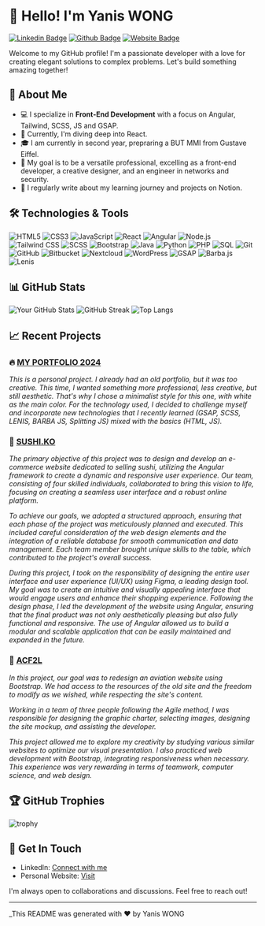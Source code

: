 # 👋 Hello! I'm Yanis WONG

[![Linkedin Badge](https://img.shields.io/badge/-YanisWONG-blue?style=flat-square&logo=Linkedin&logoColor=white&link=https://www.linkedin.com/in/yourlinkedin/)](https://www.linkedin.com/in/yaniswong04)
[![Github Badge](https://img.shields.io/badge/-YanisWG-black?style=flat-square&logo=Github&logoColor=white&link=https://github.com/yourgithub/)](https://github.com/Yanis-Wg/)
[![Website Badge](https://img.shields.io/badge/Website-Portfolio2024-green)](https://wong-yanis-portfolio.alwaysdata.net/)

Welcome to my GitHub profile! I'm a passionate developer with a love for creating elegant solutions to complex problems. Let's build something amazing together!

## 🚀 About Me

- 💻 I specialize in **Front-End Development** with a focus on Angular, Tailwind, SCSS, JS and GSAP.
- 🌱 Currently, I'm diving deep into React.
- 🎓 I am currently in second year, prepraring a BUT MMI from Gustave Eiffel.
- 🎯 My goal is to be a versatile professional, excelling as a front-end developer, a creative designer, and an engineer in networks and security.
- 📝 I regularly write about my learning journey and projects on Notion.

## 🛠️ Technologies & Tools

![HTML5](https://img.shields.io/badge/-HTML5-E34F26?style=flat-square&logo=html5&logoColor=white)
![CSS3](https://img.shields.io/badge/-CSS3-1572B6?style=flat-square&logo=css3)
![JavaScript](https://img.shields.io/badge/-JavaScript-F7DF1E?style=flat-square&logo=javascript&logoColor=black)
![React](https://img.shields.io/badge/-React-61DAFB?style=flat-square&logo=react&logoColor=black)
![Angular](https://img.shields.io/badge/-Angular-DD0031?style=flat-square&logo=angular&logoColor=white)
![Node.js](https://img.shields.io/badge/-Node.js-339933?style=flat-square&logo=node.js&logoColor=white)
![Tailwind CSS](https://img.shields.io/badge/-Tailwind%20CSS-38B2AC?style=flat-square&logo=tailwind-css&logoColor=white)
![SCSS](https://img.shields.io/badge/-SCSS-CC6699?style=flat-square&logo=sass&logoColor=white)
![Bootstrap](https://img.shields.io/badge/-Bootstrap-563D7C?style=flat-square&logo=bootstrap&logoColor=white)
![Java](https://img.shields.io/badge/-Java-007396?style=flat-square&logo=java&logoColor=white)
![Python](https://img.shields.io/badge/-Python-3776AB?style=flat-square&logo=python&logoColor=white)
![PHP](https://img.shields.io/badge/-PHP-777BB4?style=flat-square&logo=php&logoColor=white)
![SQL](https://img.shields.io/badge/-SQL-4479A1?style=flat-square&logo=postgresql&logoColor=white)
![Git](https://img.shields.io/badge/-Git-F05032?style=flat-square&logo=git&logoColor=white)
![GitHub](https://img.shields.io/badge/-GitHub-181717?style=flat-square&logo=github&logoColor=white)
![Bitbucket](https://img.shields.io/badge/-Bitbucket-0052CC?style=flat-square&logo=bitbucket&logoColor=white)
![Nextcloud](https://img.shields.io/badge/-Nextcloud-0082C9?style=flat-square&logo=nextcloud&logoColor=white)
![WordPress](https://img.shields.io/badge/-WordPress-21759B?style=flat-square&logo=wordpress&logoColor=white)
![GSAP](https://img.shields.io/badge/-GSAP-88CE02?style=flat-square&logo=greensock&logoColor=white)
![Barba.js](https://img.shields.io/badge/-Barba.js-333333?style=flat-square&logo=javascript&logoColor=white)
![Lenis](https://img.shields.io/badge/-Lenis-8C52FF?style=flat-square&logo=javascript&logoColor=white)

## 📊 GitHub Stats

![Your GitHub Stats](https://github-readme-stats.vercel.app/api?username=yourgithub&show_icons=true&theme=radical)
![GitHub Streak](http://github-readme-streak-stats.herokuapp.com?user=Yanis-Wg&theme=highcontrast&ring=ff69b4&fire=ff69b4&currStreakLabel=ff69b4)
![Top Langs](https://github-readme-stats.vercel.app/api/top-langs/?username=yourgithub&layout=compact&theme=radical)

## 📈 Recent Projects

### 🔥 [MY PORTFOLIO 2024](https://wong-yanis-portfolio.alwaysdata.net/)
_This is a personal project. I already had an old portfolio, but it was too creative. This time, I wanted something more professional, less creative, but still aesthetic. That's why I chose a minimalist style for this one, with white as the main color. For the technology used, I decided to challenge myself and incorporate new technologies that I recently learned (GSAP, SCSS, LENIS, BARBA JS, Splitting JS) mixed with the basics (HTML, JS)._

### 🌟 [SUSHI.KO](https://github.com/Raphi04/SAE_401)

_The primary objective of this project was to design and develop an e-commerce website dedicated to selling sushi, utilizing the Angular framework to create a dynamic and responsive user experience. Our team, consisting of four skilled individuals, collaborated to bring this vision to life, focusing on creating a seamless user interface and a robust online platform._

_To achieve our goals, we adopted a structured approach, ensuring that each phase of the project was meticulously planned and executed. This included careful consideration of the web design elements and the integration of a reliable database for smooth communication and data management. Each team member brought unique skills to the table, which contributed to the project's overall success._

_During this project, I took on the responsibility of designing the entire user interface and user experience (UI/UX) using Figma, a leading design tool. My goal was to create an intuitive and visually appealing interface that would engage users and enhance their shopping experience. Following the design phase, I led the development of the website using Angular, ensuring that the final product was not only aesthetically pleasing but also fully functional and responsive. The use of Angular allowed us to build a modular and scalable application that can be easily maintained and expanded in the future._

### 🧠 [ACF2L](https://github.com/Raphi04/SAE-301-303)
_In this project, our goal was to redesign an aviation website using Bootstrap. We had access to the resources of the old site and the freedom to modify as we wished, while respecting the site's content._

_Working in a team of three people following the Agile method, I was responsible for designing the graphic charter, selecting images, designing the site mockup, and assisting the developer._

_This project allowed me to explore my creativity by studying various similar websites to optimize our visual presentation. I also practiced web development with Bootstrap, integrating responsiveness when necessary. This experience was very rewarding in terms of teamwork, computer science, and web design._

## 🏆 GitHub Trophies

![trophy](https://github-profile-trophy.vercel.app/?username=Yanis-Wg&theme=darkhub&no-bg=true&no-frame=true)

## 🎉 Get In Touch

- LinkedIn: [Connect with me](https://www.linkedin.com/in/yaniswong04)
- Personal Website: [Visit](https://wong-yanis-portfolio.alwaysdata.net/)

I'm always open to collaborations and discussions. Feel free to reach out!

---

_This README was generated with ❤️ by Yanis WONG
